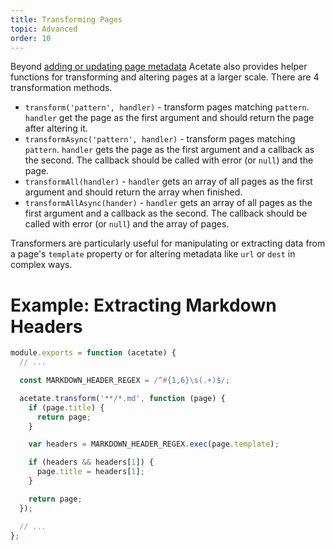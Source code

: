 ```yaml
---
title: Transforming Pages
topic: Advanced
order: 10
---
```


Beyond [adding or updating page metadata](/documentation/page-metadata) Acetate also provides helper functions for transforming and altering pages at a larger scale. There are 4 transformation methods.

* `transform('pattern', handler)` - transform pages matching `pattern`. `handler` get the page as the first argument and should return the page after altering it.
* `transformAsync('pattern', handler)` - transform pages matching `pattern`. `handler` gets the page as the first argument and a callback as the second. The callback should be called with error (or `null`) and the page.
* `transformAll(handler)` - `handler` gets an array of all pages as the first argument and should return the array when finished.
* `transformAllAsync(hander)` - `handler` gets an array of all pages as the first argument and a callback as the second. The callback should be called with error (or `null`) and the array of pages.

Transformers are particularly useful for manipulating or extracting data from a page's `template` property or for altering metadata like `url` or `dest` in complex ways.

# Example: Extracting Markdown Headers

```js
module.exports = function (acetate) {
  // ...

  const MARKDOWN_HEADER_REGEX = /^#{1,6}\s(.+)$/;

  acetate.transform('**/*.md', function (page) {
    if (page.title) {
      return page;
    }

    var headers = MARKDOWN_HEADER_REGEX.exec(page.template);

    if (headers && headers[1]) {
      page.title = headers[1];
    }

    return page;
  });

  // ...
};
```
